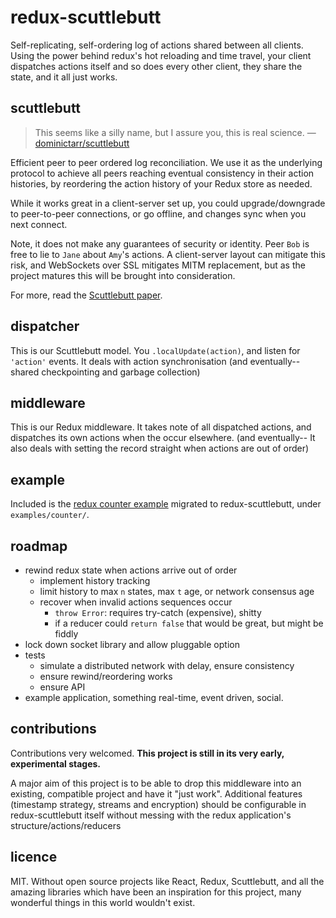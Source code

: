 
# redux-scuttlebutt

Self-replicating, self-ordering log of actions shared between all clients.
Using the power behind redux's hot reloading and time travel, your client
dispatches actions itself and so does every other client, they share the state,
and it all just works.

## scuttlebutt

> This seems like a silly name, but I assure you, this is real science.
> — [dominictarr/scuttlebutt](https://github.com/dominictarr/scuttlebutt)

Efficient peer to peer ordered log reconciliation. We use it as the underlying
protocol to achieve all peers reaching eventual consistency in their action
histories, by reordering the action history of your Redux store as needed.

While it works great in a client-server set up, you could upgrade/downgrade to
peer-to-peer connections, or go offline, and changes sync when you next connect.

Note, it does not make any guarantees of security or identity. Peer `Bob` is
free to lie to `Jane` about `Amy`'s actions. A client-server layout
can mitigate this risk, and WebSockets over SSL mitigates MITM replacement, but
as the project matures this will be brought into consideration.

For more, read the
[Scuttlebutt paper](http://www.cs.cornell.edu/home/rvr/papers/flowgossip.pdf).

## dispatcher

This is our Scuttlebutt model. You `.localUpdate(action)`, and listen for
`'action'` events. It deals with action synchronisation (and eventually--
shared checkpointing and garbage collection)

## middleware

This is our Redux middleware. It takes note of all dispatched actions, and
dispatches its own actions when the occur elsewhere. (and eventually-- It also deals with setting the record straight when actions are out of order)

## example

Included is the
[redux counter example](https://github.com/reactjs/redux/tree/master/examples/counter)
migrated to redux-scuttlebutt, under `examples/counter/`.

## roadmap

* rewind redux state when actions arrive out of order
  * implement history tracking
  * limit history to max `n` states, max `t` age, or network consensus age
  * recover when invalid actions sequences occur
    * `throw Error`: requires try-catch (expensive), shitty
    * if a reducer could `return false` that would be great, but might be fiddly
* lock down socket library and allow pluggable option
* tests
  * simulate a distributed network with delay, ensure consistency
  * ensure rewind/reordering works
  * ensure API
* example application, something real-time, event driven, social.

## contributions

Contributions very welcomed. **This project is still in its very early,
experimental stages.**

A major aim of this project is to be able to drop this middleware into an
existing, compatible project and have it "just work". Additional features
(timestamp strategy, streams and encryption) should be configurable in
redux-scuttlebutt itself without messing with the redux application's
structure/actions/reducers

## licence

MIT. Without open source projects like React, Redux, Scuttlebutt, and all the
amazing libraries which have been an inspiration for this project, many
wonderful things in this world wouldn't exist.
